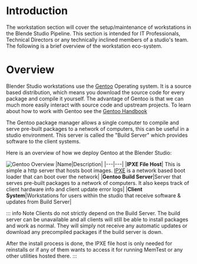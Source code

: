 # Introduction

The workstation section will cover the setup/maintenance of workstations in the Blende Studio Pipeline. This section is intended for IT Professionals, Technical Directors or any technically inclined members of a studio's team. The following is a brief overview of the workstation eco-system.
# Overview

Blender Studio workstations use the [Gentoo](https://www.gentoo.org/) Operating system. It is a source based distribution, which means you download the source code for every package and compile it yourself. The advantage of Gentoo is that we can much more easily interact with source code and upstream projects. To learn about how to work with Gentoo see the [Gentoo Handbook](https://wiki.gentoo.org/wiki/Handbook:AMD64)

The Gentoo package manager allows a single computer to compile and serve pre-built packages to a network of computers, this can be useful in a studio environment. This server is called the "Build Server" which provides software to the client systems.

Here is an overview of how we deploy Gentoo at the Blender Studio:

![Gentoo Overview](/media/td-guide/server/gentoo_server_overview.png)
|Name|Description|
|---|---|
|**IPXE File Host**| This is simple a http server that hosts boot images. [IPXE](https://ipxe.org/) is a network based boot loader that can boot over the network|
|**Gentoo Build Server**|Server that serves pre-built packages to a network of computers. It also keeps track of client hardware info and client update error logs|
|**Client System**|Workstations for users within the studio that receive software & updates from Build Server|


::: info Note
Clients do not strictly depend on the Build Server. The build server can be unavailable and all clients will still be able to install packages and work as normal. They will simply not receive any automatic updates or download any precompiled packages if the build server is down.

After the install process is done, the IPXE file host is only needed for reinstalls or if any of them wants to access it for running MemTest or any other utilities hosted there.
:::